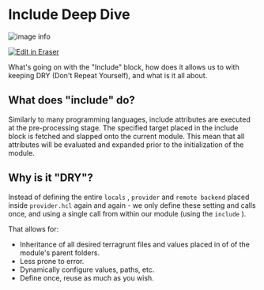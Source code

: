 # Include Deep Dive

![image info](./media/include-deep-dive.png)

<p><a target="_blank" href="https://app.eraser.io/workspace/t0RFezRkZMg5RQQ70hK1" id="edit-in-eraser-github-link"><img alt="Edit in Eraser" src="https://firebasestorage.googleapis.com/v0/b/second-petal-295822.appspot.com/o/images%2Fgithub%2FOpen%20in%20Eraser.svg?alt=media&amp;token=968381c8-a7e7-472a-8ed6-4a6626da5501"></a></p>

What's going on with the "Include" block, how does it allows us to with keeping DRY (Don't Repeat Yourself), and what is it all about.

## What does "include" do?

Similarly to many programming languages, include attributes are executed at the pre-processing stage. The specified target placed in the include block is fetched and slapped onto the current module. This mean that all attributes will be evaluated and expanded prior to the initialization of the module.

## Why is it "DRY"?

Instead of defining the entire `locals` , `provider` and `remote backend` placed inside `provider.hcl` again and again - we only define these setting and calls once, and using a single call from within our module (using the `include` ).

That allows for:

- Inheritance of all desired terragrunt files and values placed in of of the module's parent folders.
- Less prone to error.
- Dynamically configure values, paths, etc.
- Define once, reuse as much as you wish.

<!--- Eraser file: https://app.eraser.io/workspace/t0RFezRkZMg5RQQ70hK1 --->


